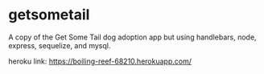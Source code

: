 # getsometail
A copy of the Get Some Tail dog adoption app but using handlebars, node, express, sequelize, and mysql.

heroku link: https://boiling-reef-68210.herokuapp.com/

